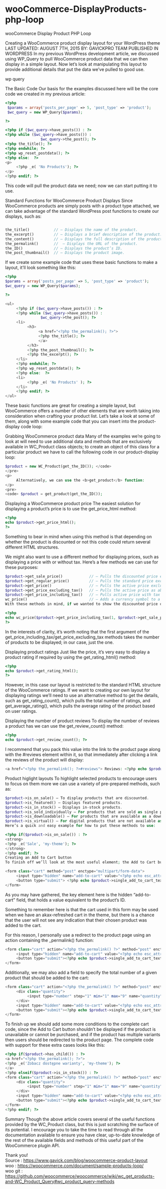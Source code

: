 # wooCommerce-DisplayProducts-php-loop
wooCommerce Display Product PHP Loop

Creating a WooCommerce product display layout for your WordPress theme
LAST UPDATED: AUGUST 7TH, 2015 BY: GAVICKPRO TEAM PUBLISHED IN WORDPRESS
In my previous WordPress development article, we discussed using WP_Query to pull WooCommerce product data that we can then display in a simple layout. Now let’s look at manipulating this layout to provide additional details that put the data we’ve pulled to good use.

wp query

The Basic Code
Our basis for the examples discussed here will be the core code we created in my previous article:

```PHP
<?php
 $params = array('posts_per_page' => 5, 'post_type' => 'product');
 $wc_query = new WP_Query($params);

?>
```
```PHP
<?php if ($wc_query->have_posts()) : ?>
<?php while ($wc_query->have_posts()) :
                $wc_query->the_post(); ?>
<?php the_title(); ?>
<?php endwhile; ?>
<?php wp_reset_postdata(); ?>
<?php else:  ?>
<p>
     <?php _e( 'No Products'); ?>
</p>
<?php endif; ?>

```

This code will pull the product data we need; now we can start putting it to use.

Standard Functions for WooCommerce Product Displays
Since WooCommerce products are simply posts with a product type attached, we can take advantage of the standard WordPress post functions to create our displays, such as:

```PHP 

the_title()           // – Displays the name of the product.
the_excerpt()         // – Displays a brief description of the product.
the_content()         // – Displays the full description of the product.
the_permalink()       //  – Displays the URL of the product.
the_ID()              // – Displays the product’s ID.
the_post_thumbnail()  // – Displays the product image.

```

If we create some example code that uses these basic functions to make a layout, it’ll look something like this:

```PHP
<?php
$params = array('posts_per_page' => 5, 'post_type' => 'product');
$wc_query = new WP_Query($params);

?>
```
```PHP
<ul>
     <?php if ($wc_query->have_posts()) : ?>
     <?php while ($wc_query->have_posts()) :
                $wc_query->the_post(); ?>
     <li>
          <h3>
               <a href="<?php the_permalink(); ?>">
               <?php the_title(); ?>
               </a>
          </h3>
          <?php the_post_thumbnail(); ?>
          <?php the_excerpt(); ?>
     </li>
     <?php endwhile; ?>
     <?php wp_reset_postdata(); ?>
     <?php else:  ?>
     <li>
          <?php _e( 'No Products' ); ?>
     </li>
     <?php endif; ?>
</ul>

```

These basic functions are great for creating a simple layout, but WooCommerce offers a number of other elements that are worth taking into consideration when crafting your product list. Let’s take a look at some of them, along with some example code that you can insert into the product-display code loop:

Grabbing WooCommerce product data
Many of the examples we’re going to look at will need to use additional data and methods that are exclusively available in WC_Product class objects; to create an object of this class for a particular product we have to call the following code in our product-display loop:

```PHP
$product = new WC_Product(get_the_ID()); </code>
</pre>
<p>
     Alternatively, we can use the <b>get_product</b> function:
</p>
<pre>
<code> $product = get_product(get_the_ID());

```

Displaying a WooCommerce product price
The easiest solution for displaying a product’s price is to use the get_price_html method:

```PHP
<?php 
echo $product->get_price_html();
?>
```
Something to bear in mind when using this method is that depending on whether the product is discounted or not this code could return several different HTML structures.

We might also want to use a different method for displaying prices, such as displaying a price with or without tax. Here’s a few methods we can use for these purposes:

```PHP
$product->get_sale_price()            // – Pulls the discounted price excluding tax.
$product->get_regular_price()         // – Pulls the standard price excluding tax.
$product->get_price()                 // – Pulls the active price excluding tax (i.e. the regular or discounted price; whichever is currently applied to the product).
$product->get_price_excluding_tax()   // – Pulls the active price as above, but explicitly excludes tax.
$product->get_price_including_tax()   // – Pulls active price with tax included.
wc_price()                            // – Adds a currency symbol to a given price (the functions above will pull their respective prices without adding a currency symbol, so it must be added).
With these methods in mind, if we wanted to show the discounted price of a product with the tax included and with a currency symbol added, we could use the following code:
```

```PHP
<?php
echo wc_price($product->get_price_including_tax(1, $product->get_sale_price()));
?>
```

In the interests of clarity, it’s worth noting that the first argument of the get_price_including_tax/get_price_excluding_tax methods takes the number of products to be displayed; in our case, just the one.

Displaying product ratings
Just like the price, it’s very easy to display a product rating if required by using the get_rating_html() method:

```PHP
<?php 
echo $product->get_rating_html();
?>
```
However, in this case our layout is restricted to the standard HTML structure of the WooCommerce ratings. If we want to creating our own layout for displaying ratings we’ll need to use an alternative method to get the details, such as get_rating_count(), which pulls the total number of ratings, and get_average_rating(), which pulls the average rating of the product based on user ratings.

Displaying the number of product reviews
To display the number of reviews a product has we can use the get_review_count() method:

```PHP
<?php
echo $product->get_review_count(); ?>

```
I recommend that you pack this value into the link to the product page along with the #reviews element within it, so that immediately after clicking a link the reviews of the product will display:

```PHP
<a href="<?php the_permalink(); ?>#reviews"> Reviews: <?php echo $product->get_review_count(); ?> </a>
```

Product higlight layouts
To highlight selected products to encourage users to focus on them more we can use a variety of pre-prepared methods, such as:

```PHP
$product->is_on_sale() – To display products that are discounted.
$product->is_featured() – Displays featured products.
$product->is_in_stock() – Displays in-stock products.
$product->is_sold_individually – For products that are sold as single products, rather than as part of a pack.
$product->is_downloadable() – For products that are available as a download.
$product->is_virtual() – For digital products that are not available as a physical copy.
Here’s a quick and easy example for how to put these methods to use:
```
```PHP
<?php if($product->is_on_sale()) : ?>
<strong>
<?php _e('Sale', 'my-theme'); ?>
</strong>
<?php endif; ?>
Creating an Add to Cart button
To finish off we’ll look at the most useful element; the Add to Cart button. We’ll start by creating a basic cart:

<form class="cart" method="post" enctype="multipart/form-data">
     <input type="hidden" name="add-to-cart" value="<?php echo esc_attr($product->id); ?>">
     <button type="submit"> <?php echo $product->single_add_to_cart_text(); ?> </button>
</form>

```
As you may have gathered, the key element here is the hidden “add-to-cart” field, that holds a value equivalent to the product’s ID.

Something to remember here is that the cart used in this form may be used when we have an akax-refreshed cart in the theme, but there is a chance that the user will not see any indication that their chosen product was added to the cart.

For this reason, I personally use a redirect to the product page using an action containing the _permalink() function:

```PHP
<form class="cart" action="<?php the_permalink() ?>" method="post" enctype="multipart/form-data">
     <input type="hidden" name="add-to-cart" value="<?php echo esc_attr($product->id); ?>">
     <button type="submit"><?php echo $product->single_add_to_cart_text(); ?></button>
</form>
```
Additionally, we may also add a field to specify the total number of a given product that should be added to the cart:

```PHP
<form class="cart" action="<?php the_permalink() ?>" method="post" enctype="multipart/form-data">
     <div class="quantity">
          <input type="number" step="1" min="1" max="9" name="quantity" value="1" title="<?php _e('Szt.', 'my-theme'); ?>" class="input-text qty text" size="4">
     </div>
     <input type="hidden" name="add-to-cart" value="<?php echo esc_attr($product->id); ?>">
     <button type="submit"><?php echo $product->single_add_to_cart_text(); ?></button>
</form>
```
To finish up we should add some more conditions to the complete cart code, since the Add to Cart button shouldn’t be displayed if the product is unavailable or cannot be purchased, and if the product has multiple variants then users should be redirected to the product page. The complete code with support for these extra cases looks like this:

```PHP
<?php if($product->has_child()) : ?>
<a href="<?php the_permalink(); ?>">
<?php _e('Zobacz dostępne warianty', 'my-theme'); ?>
</a>
<?php elseif($product->is_in_stock()) : ?>
<form class="cart" action="<?php the_permalink() ?>" method="post" enctype="multipart/form-data">
     <div class="quantity">
          <input type="number" step="1" min="1" max="9" name="quantity" value="1" title="<?php _e('Szt.', 'my-theme'); ?>" class="input-text qty text" size="4">
     </div>
     <input type="hidden" name="add-to-cart" value="<?php echo esc_attr($product->id); ?>">
     <button type="submit"><?php echo $product->single_add_to_cart_text(); ?></button>
</form>
<?php endif; ?>
```

Summary
Though the above article covers several of the useful functions provided by the WC_Product class, but this is just scratching the surface of its potential. I encourage you to take the time to read through all the documentation available to ensure you have clear, up-to-date knowledge of the rest of the available fields and methods of this useful part of the WooCommerce plugin API.

Thank you!
<br /> Source : https://www.gavick.com/blog/woocommerce-product-layout 
<br /> woo : https://woocommerce.com/document/sample-products-loop/
<br /> woo git : https://github.com/woocommerce/woocommerce/wiki/wc_get_products-and-WC_Product_Query#wc_product_query-methods


